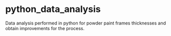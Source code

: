 # python_data_analysis
Data analysis performed in python for powder paint frames thicknesses and obtain improvements for the process.
